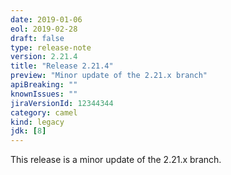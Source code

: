 ```yaml
---
date: 2019-01-06
eol: 2019-02-28
draft: false 
type: release-note
version: 2.21.4
title: "Release 2.21.4"
preview: "Minor update of the 2.21.x branch"
apiBreaking: ""
knownIssues: ""
jiraVersionId: 12344344
category: camel
kind: legacy
jdk: [8]
---
```


This release is a minor update of the 2.21.x branch.
